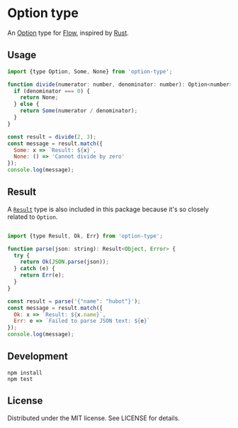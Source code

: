 # Option type

An [Option][] type for [Flow][], inspired by [Rust][].

[Option]: https://en.wikipedia.org/wiki/Option_type
[Flow]: https://flow.org
[Rust]: https://doc.rust-lang.org/std/option/index.html

## Usage

```js
import {type Option, Some, None} from 'option-type';

function divide(numerator: number, denominator: number): Option<number> {
  if (denominator === 0) {
    return None;
  } else {
    return Some(numerator / denominator);
  }
}

const result = divide(2, 3);
const message = result.match({
  Some: x => `Result: ${x}`,
  None: () => 'Cannot divide by zero'
});
console.log(message);
```

## Result

A [`Result`][result] type is also included in this package because it's so
closely related to `Option`.

```js

import {type Result, Ok, Err} from 'option-type';

function parse(json: string): Result<Object, Error> {
  try {
    return Ok(JSON.parse(json));
  } catch (e) {
    return Err(e);
  }
}

const result = parse('{"name": "hubot"}');
const message = result.match({
  Ok: x => `Result: ${x.name}`,
  Err: e => `Failed to parse JSON text: ${e}`
});
console.log(message);
```

[result]: https://doc.rust-lang.org/std/result/enum.Result.html

## Development

```
npm install
npm test
```

## License

Distributed under the MIT license. See LICENSE for details.
